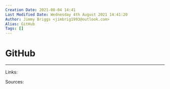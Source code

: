```yaml
---
Creation Date: 2021-08-04 14:41
Last Modified Date: Wednesday 4th August 2021 14:41:20
Author: Jimmy Briggs <jimbrig1993@outlook.com>
Alias: GitHub
Tags: []
---
```


# GitHub

***

Links: 

Sources:

